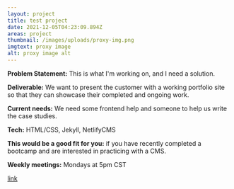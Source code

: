 ```yaml
---
layout: project
title: test project
date: 2021-12-05T04:23:09.894Z
areas: project
thumbnail: /images/uploads/proxy-img.png
imgtext: proxy image
alt: proxy image alt
---
```


**Problem Statement:** This is what I'm working on, and I need a solution.

**Deliverable:** We want to present the customer with a working portfolio site so that they can showcase their completed and ongoing work.

**Current needs:** We need some frontend help and someone to help us write the case studies.

**Tech:** HTML/CSS, Jekyll, NetlifyCMS

**This would be a good fit for you:** if you have recently completed a bootcamp and are interested in practicing with a CMS.

**Weekly meetings:** Mondays at 5pm CST

[link](http://google.com)

